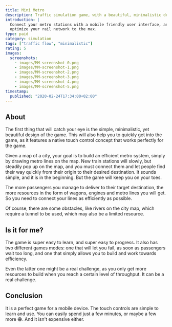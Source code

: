 ```yaml
---
title: Mini Metro
description: Traffic simulation game, with a beautiful, minimalistic design.
introduction: |
  Connect your metro stations with a mobile friendly user interface, and try to
  optimize your rail network to the max.
type: paid
category: simulation
tags: ["traffic flow", "minimalistic"]
rating: 5
images:
  screenshots:
    - images/MM-screenshot-0.png
    - images/MM-screenshot-1.png
    - images/MM-screenshot-2.png
    - images/MM-screenshot-3.png
    - images/MM-screenshot-4.png
    - images/MM-screenshot-5.png
timestamp:
  published: "2020-02-24T17:34:00+02:00"
---
```


## About

The first thing that will catch your eye is the simple, minimalistic, yet beautiful design of the game. This will
also help you to quickly get into the game, as it features a native touch control concept that works perfectly for
the game.

Given a map of a city, your goal is to build an efficient metro system, simply by drawing metro lines on the map.
New train stations will slowly, but steadily pop up on the map, and you must connect them and let people find
their way quickly from their origin to their desired destination. It sounds simple, and it is in the beginning.
But the game will keep you on your toes.

The more passengers you manage to deliver to their target destination, the more resources in the form of wagons,
engines and metro lines you will get. So you need to connect your lines as efficiently as possible.

Of course, there are some obstacles, like rivers on the city map, which require a tunnel to be used, which may also
be a limited resource.

## Is it for me?

The game is super easy to learn, and super easy to progress. It also has two different games modes: one that will let
you fail, as soon as passengers wait too long, and one that simply allows you to build and work towards efficiency.

Even the latter one might be a real challenge, as you only get more resources to build when you reach a certain level
of throughput. It can be a real challenge.

## Conclusion

It is a perfect game for a mobile device. The touch controls are simple to learn and use. You can easily
spend just a few minutes, or maybe a few more 😁. And it isn't expensive either.
